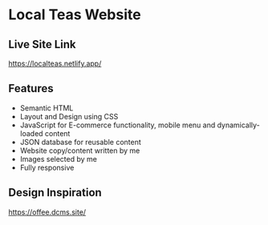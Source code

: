 # Local Teas Website

## Live Site Link
https://localteas.netlify.app/

## Features
- Semantic HTML
- Layout and Design using CSS
- JavaScript for E-commerce functionality, mobile menu and dynamically-loaded content
- JSON database for reusable content
- Website copy/content written by me
- Images selected by me
- Fully responsive

## Design Inspiration
https://offee.dcms.site/